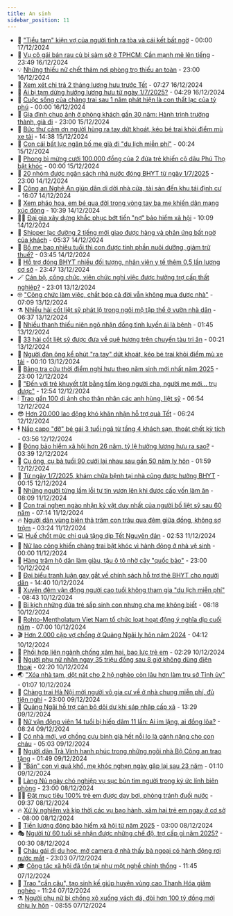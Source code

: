 ```yaml
---
title: An sinh
sidebar_position: 11
---
```


<!-- dantri-an-sinh:START -->
- 👺 [&quot;Tiểu tam&quot; kiện vợ của người tình ra tòa và cái kết bất ngờ](https://dantri.com.vn/an-sinh/tieu-tam-kien-vo-cua-nguoi-tinh-ra-toa-va-cai-ket-bat-ngo-20241216171558453.htm) - 00:00 17/12/2024
- 👀 [Vụ cô gái bán rau củ bị sàm sỡ ở TPHCM: Cần mạnh mẽ lên tiếng](https://dantri.com.vn/an-sinh/vu-co-gai-ban-rau-cu-bi-sam-so-o-tphcm-can-manh-me-len-tieng-20241216220841255.htm) - 23:49 16/12/2024
- 💡 [Những thiếu nữ chết thảm nơi phòng trọ thiếu an toàn](https://dantri.com.vn/an-sinh/nhung-thieu-nu-chet-tham-noi-phong-tro-thieu-an-toan-20241216162517241.htm) - 23:00 16/12/2024
- 💄 [Xem xét chi trả 2 tháng lương hưu trước Tết](https://dantri.com.vn/an-sinh/xem-xet-chi-tra-2-thang-luong-huu-truoc-tet-20241216141638421.htm) - 07:27 16/12/2024
- 🧠 [Ai bị tạm dừng hưởng lương hưu từ ngày 1/7/2025?](https://dantri.com.vn/an-sinh/ai-bi-tam-dung-huong-luong-huu-tu-ngay-172025-20241216111815955.htm) - 04:29 16/12/2024
- 🫣 [Cuộc sống của chàng trai sau 1 năm phát hiện là con thất lạc của tỷ phú](https://dantri.com.vn/an-sinh/cuoc-song-cua-chang-trai-sau-1-nam-phat-hien-la-con-that-lac-cua-ty-phu-20241215211037545.htm) - 00:00 16/12/2024
- 🥸 [Gia đình chụp ảnh ở phòng khách gần 30 năm: Hành trình trưởng thành, già đi](https://dantri.com.vn/an-sinh/gia-dinh-chup-anh-o-phong-khach-gan-30-nam-hanh-trinh-truong-thanh-gia-di-20241215185957300.htm) - 23:00 15/12/2024
- 🤭 [Bức thư cảm ơn người hùng ra tay dứt khoát, kéo bé trai khỏi điểm mù xe tải](https://dantri.com.vn/an-sinh/buc-thu-cam-on-nguoi-hung-ra-tay-dut-khoat-keo-be-trai-khoi-diem-mu-xe-tai-20241215192332414.htm) - 14:38 15/12/2024
- 💂 [Con cái bất lực ngăn bố mẹ già đi &quot;du lịch miễn phí&quot;](https://dantri.com.vn/an-sinh/con-cai-bat-luc-ngan-bo-me-gia-di-du-lich-mien-phi-20240928181442256.htm) - 00:24 15/12/2024
- 🦣 [Phong bì mừng cưới 100.000 đồng của 2 đứa trẻ khiến cô dâu Phú Thọ bật khóc](https://dantri.com.vn/an-sinh/phong-bi-mung-cuoi-100000-dong-cua-2-dua-tre-khien-co-dau-phu-tho-bat-khoc-20241214212719759.htm) - 00:00 15/12/2024
- 🧰 [20 nhóm được ngân sách nhà nước đóng BHYT từ ngày 1/7/2025](https://dantri.com.vn/an-sinh/20-nhom-duoc-ngan-sach-nha-nuoc-dong-bhyt-tu-ngay-172025-20241214154213187.htm) - 23:00 14/12/2024
- 🤩 [Công an Nghệ An giúp dân di dời nhà cửa, tài sản đến khu tái định cư](https://dantri.com.vn/an-sinh/cong-an-nghe-an-giup-dan-di-doi-nha-cua-tai-san-den-khu-tai-dinh-cu-20241214171256333.htm) - 16:07 14/12/2024
- 🤖 [Xem pháo hoa, em bé qua đời trong vòng tay ba mẹ khiến dân mạng xúc động](https://dantri.com.vn/an-sinh/xem-phao-hoa-em-be-qua-doi-trong-vong-tay-ba-me-khien-dan-mang-xuc-dong-20241214155659839.htm) - 10:39 14/12/2024
- 🧑‍💻 [Đại gia xây dựng khắc phục bớt tiền &quot;nợ&quot; bảo hiểm xã hội](https://dantri.com.vn/an-sinh/dai-gia-xay-dung-khac-phuc-bot-tien-no-bao-hiem-xa-hoi-20241214161003851.htm) - 10:09 14/12/2024
- 🦍 [Shipper lạc đường 2 tiếng mới giao được hàng và phản ứng bất ngờ của khách](https://dantri.com.vn/an-sinh/shipper-lac-duong-2-tieng-moi-giao-duoc-hang-va-phan-ung-bat-ngo-cua-khach-20241214114848560.htm) - 05:37 14/12/2024
- 🦆 [Bố mẹ bao nhiêu tuổi thì con được tính phần nuôi dưỡng, giảm trừ thuế?](https://dantri.com.vn/an-sinh/bo-me-bao-nhieu-tuoi-thi-con-duoc-tinh-phan-nuoi-duong-giam-tru-thue-20241213110140156.htm) - 03:45 14/12/2024
- 🌊 [Hỗ trợ đóng BHYT nhiều đối tượng, nhân viên y tế thêm 0,5 lần lương cơ sở](https://dantri.com.vn/an-sinh/ho-tro-dong-bhyt-nhieu-doi-tuong-nhan-vien-y-te-them-05-lan-luong-co-so-20241211215013892.htm) - 23:47 13/12/2024
- 🪄 [Cán bộ, công chức, viên chức nghỉ việc được hưởng trợ cấp thất nghiệp?](https://dantri.com.vn/an-sinh/can-bo-cong-chuc-vien-chuc-nghi-viec-duoc-huong-tro-cap-that-nghiep-20241213150929981.htm) - 23:01 13/12/2024
- 🤓 [&quot;Công chức làm việc, chắt bóp cả đời vẫn không mua được nhà&quot;](https://dantri.com.vn/an-sinh/cong-chuc-lam-viec-chat-bop-ca-doi-van-khong-mua-duoc-nha-20241213113032015.htm) - 07:09 13/12/2024
- ⚗️ [Nhiều hài cốt liệt sỹ phát lộ trong ngôi mộ tập thể ở vườn nhà dân](https://dantri.com.vn/an-sinh/nhieu-hai-cot-liet-sy-phat-lo-trong-ngoi-mo-tap-the-o-vuon-nha-dan-20241213103347821.htm) - 06:37 13/12/2024
- 💃 [Nhiều thanh thiếu niên ngộ nhận đồng tình luyến ái là bệnh](https://dantri.com.vn/an-sinh/nhieu-thanh-thieu-nien-ngo-nhan-dong-tinh-luyen-ai-la-benh-20241212134943935.htm) - 01:45 13/12/2024
- 💼 [33 hài cốt liệt sỹ được đưa về quê hương trên chuyến tàu tri ân](https://dantri.com.vn/an-sinh/33-hai-cot-liet-sy-duoc-dua-ve-que-huong-tren-chuyen-tau-tri-an-20241212184718971.htm) - 00:21 13/12/2024
- 🤖 [Người đàn ông kể phút &quot;ra tay&quot; dứt khoát, kéo bé trai khỏi điểm mù xe tải](https://dantri.com.vn/an-sinh/nguoi-dan-ong-ke-phut-ra-tay-dut-khoat-keo-be-trai-khoi-diem-mu-xe-tai-20241213005544167.htm) - 00:10 13/12/2024
- 🧐 [Bảng tra cứu thời điểm nghỉ hưu theo năm sinh mới nhất năm 2025](https://dantri.com.vn/an-sinh/bang-tra-cuu-thoi-diem-nghi-huu-theo-nam-sinh-moi-nhat-nam-2025-20241211213709605.htm) - 23:00 12/12/2024
- 💯 [&quot;Đến với trẻ khuyết tật bằng tấm lòng người cha, người mẹ mới... trụ được&quot;](https://dantri.com.vn/an-sinh/den-voi-tre-khuyet-tat-bang-tam-long-nguoi-cha-nguoi-me-moi-tru-duoc-20241212181735924.htm) - 12:54 12/12/2024
- 🕯 [Trao gần 100 di ảnh cho thân nhân các anh hùng, liệt sỹ](https://dantri.com.vn/an-sinh/trao-gan-100-di-anh-cho-than-nhan-cac-anh-hung-liet-sy-20241212123424427.htm) - 06:54 12/12/2024
- 😎 [Hơn 20.000 lao động khó khăn nhận hỗ trợ quà Tết](https://dantri.com.vn/an-sinh/hon-20000-lao-dong-kho-khan-nhan-ho-tro-qua-tet-20241212112747797.htm) - 06:24 12/12/2024
- 🕴 [Nắp capo &quot;đỡ&quot; bé gái 3 tuổi ngã từ tầng 4 khách sạn, thoát chết kỳ tích](https://dantri.com.vn/an-sinh/nap-capo-do-be-gai-3-tuoi-nga-tu-tang-4-khach-san-thoat-chet-ky-tich-20241212102309806.htm) - 03:56 12/12/2024
- 🤖 [Đóng bảo hiểm xã hội hơn 26 năm, tỷ lệ hưởng lương hưu ra sao?](https://dantri.com.vn/an-sinh/dong-bao-hiem-xa-hoi-hon-26-nam-ty-le-huong-luong-huu-ra-sao-20241212094122320.htm) - 03:39 12/12/2024
- 🤡 [Cụ ông, cụ bà tuổi 90 cưới lại nhau sau gần 50 năm ly hôn](https://dantri.com.vn/an-sinh/cu-ong-cu-ba-tuoi-90-cuoi-lai-nhau-sau-gan-50-nam-ly-hon-20241211145850793.htm) - 01:59 12/12/2024
- 💪 [Từ ngày 1/7/2025, khám chữa bệnh tại nhà cũng được hưởng BHYT](https://dantri.com.vn/an-sinh/tu-ngay-172025-kham-chua-benh-tai-nha-cung-duoc-huong-bhyt-20241211144325896.htm) - 00:15 12/12/2024
- 🌝 [Những người từng lầm lỗi tự tin vươn lên khi được cấp vốn làm ăn](https://dantri.com.vn/an-sinh/nhung-nguoi-tung-lam-loi-tu-tin-vuon-len-khi-duoc-cap-von-lam-an-20241210161912235.htm) - 08:09 11/12/2024
- 🤩 [Con trai nghẹn ngào nhận kỷ vật duy nhất của người bố liệt sỹ sau 60 năm](https://dantri.com.vn/an-sinh/con-trai-nghen-ngao-nhan-ky-vat-duy-nhat-cua-nguoi-bo-liet-sy-sau-60-nam-20241211133736164.htm) - 07:14 11/12/2024
- 🔥 [Người dân vùng biên thả trăm con trâu qua đêm giữa đồng, không sợ trộm](https://dantri.com.vn/an-sinh/nguoi-dan-vung-bien-tha-tram-con-trau-qua-dem-giua-dong-khong-so-trom-20241211081818848.htm) - 03:24 11/12/2024
- 💻 [Huế chốt mức chi quà tặng dịp Tết Nguyên đán](https://dantri.com.vn/an-sinh/hue-chot-muc-chi-qua-tang-dip-tet-nguyen-dan-20241211084944485.htm) - 02:53 11/12/2024
- 💄 [Nữ lao công khiến chàng trai bật khóc vì hành động ở nhà vệ sinh](https://dantri.com.vn/an-sinh/nu-lao-cong-khien-chang-trai-bat-khoc-vi-hanh-dong-o-nha-ve-sinh-20241210211848782.htm) - 00:00 11/12/2024
- 🦆 [Hàng trăm hộ dân làm giàu, tậu ô tô nhờ cây &quot;quốc bảo&quot;](https://dantri.com.vn/an-sinh/hang-tram-ho-dan-lam-giau-tau-o-to-nho-cay-quoc-bao-20241210175125708.htm) - 23:00 10/12/2024
- 🐲 [Đại biểu tranh luận gay gắt về chính sách hỗ trợ thẻ BHYT cho người dân](https://dantri.com.vn/an-sinh/dai-bieu-tranh-luan-gay-gat-ve-chinh-sach-ho-tro-the-bhyt-cho-nguoi-dan-20241210180442743.htm) - 14:40 10/12/2024
- 🥷 [Xuyên đêm vận động người cao tuổi không tham gia &quot;du lịch miễn phí&quot;](https://dantri.com.vn/an-sinh/xuyen-dem-van-dong-nguoi-cao-tuoi-khong-tham-gia-du-lich-mien-phi-20241210143146557.htm) - 08:43 10/12/2024
- 💯 [Bi kịch những đứa trẻ sắp sinh con nhưng cha mẹ không biết](https://dantri.com.vn/an-sinh/bi-kich-nhung-dua-tre-sap-sinh-con-nhung-cha-me-khong-biet-20241210121337080.htm) - 08:18 10/12/2024
- 🧐 [Rohto-Mentholatum Viet Nam tổ chức loạt hoạt động ý nghĩa dịp cuối năm](https://dantri.com.vn/an-sinh/rohto-mentholatum-viet-nam-to-chuc-loat-hoat-dong-y-nghia-dip-cuoi-nam-20241210135701820.htm) - 07:00 10/12/2024
- 🎬 [Hơn 2.000 cặp vợ chồng ở Quảng Ngãi ly hôn năm 2024](https://dantri.com.vn/an-sinh/hon-2000-cap-vo-chong-o-quang-ngai-ly-hon-nam-2024-20241210095119603.htm) - 04:12 10/12/2024
- 🦍 [Phối hợp liên ngành chống xâm hại, bạo lực trẻ em](https://dantri.com.vn/an-sinh/phoi-hop-lien-nganh-chong-xam-hai-bao-luc-tre-em-20241209035704570.htm) - 02:29 10/12/2024
- 🫶 [Người phụ nữ nhận ngay 35 triệu đồng sau 8 giờ không dùng điện thoại](https://dantri.com.vn/an-sinh/nguoi-phu-nu-nhan-ngay-35-trieu-dong-sau-8-gio-khong-dung-dien-thoai-20241209151902111.htm) - 02:20 10/12/2024
- 🌏 [&quot;Xóa nhà tạm, dột nát cho 2 hộ nghèo còn lâu hơn làm trụ sở Tỉnh ủy&quot;](https://dantri.com.vn/an-sinh/xoa-nha-tam-dot-nat-cho-2-ho-ngheo-con-lau-hon-lam-tru-so-tinh-uy-20241209223358035.htm) - 01:07 10/12/2024
- 🫣 [Chàng trai Hà Nội mời người vô gia cư về ở nhà chung miễn phí, đủ tiện nghi](https://dantri.com.vn/an-sinh/chang-trai-ha-noi-moi-nguoi-vo-gia-cu-ve-o-nha-chung-mien-phi-du-tien-nghi-20241209155359093.htm) - 23:00 09/12/2024
- 🥰 [Quảng Ngãi hỗ trợ cán bộ dôi dư khi sáp nhập cấp xã](https://dantri.com.vn/an-sinh/quang-ngai-ho-tro-can-bo-doi-du-khi-sap-nhap-cap-xa-20241209173711898.htm) - 13:29 09/12/2024
- 🎊 [Nữ vận động viên 14 tuổi bị hiếp dâm 11 lần: Ai im lặng, ai đồng lõa?](https://dantri.com.vn/an-sinh/nu-van-dong-vien-14-tuoi-bi-hiep-dam-11-lan-ai-im-lang-ai-dong-loa-20241209114234899.htm) - 08:24 09/12/2024
- 💄 [Có nhà mới, vợ chồng cựu binh già hết nỗi lo là gánh nặng cho con cháu](https://dantri.com.vn/an-sinh/co-nha-moi-vo-chong-cuu-binh-gia-het-noi-lo-la-ganh-nang-cho-con-chau-20241209113730995.htm) - 05:03 09/12/2024
- 👹 [Người dân Trà Vinh hạnh phúc trong những ngôi nhà Bộ Công an trao tặng](https://dantri.com.vn/an-sinh/nguoi-dan-tra-vinh-hanh-phuc-trong-nhung-ngoi-nha-bo-cong-an-trao-tang-20241209004124661.htm) - 01:49 09/12/2024
- 💯 [&quot;Bán&quot; con vì quá khổ, mẹ khóc nghẹn ngày gặp lại sau 23 năm](https://dantri.com.vn/an-sinh/ban-con-vi-qua-kho-me-khoc-nghen-ngay-gap-lai-sau-23-nam-20241207125412334.htm) - 01:10 09/12/2024
- 📝 [Làng Nủ ngày chó nghiệp vụ sục bùn tìm người trong ký ức lính biên phòng](https://dantri.com.vn/an-sinh/lang-nu-ngay-cho-nghiep-vu-suc-bun-tim-nguoi-trong-ky-uc-linh-bien-phong-20241205154237511.htm) - 23:00 08/12/2024
- 👨‍🏫 [Đặt mục tiêu 100% trẻ em được dạy bơi, phòng tránh đuối nước](https://dantri.com.vn/an-sinh/dat-muc-tieu-100-tre-em-duoc-day-boi-phong-tranh-duoi-nuoc-20241208145924286.htm) - 09:37 08/12/2024
- 🔥 [Xử lý nghiêm và kịp thời các vụ bạo hành, xâm hại trẻ em ngay ở cơ sở](https://dantri.com.vn/an-sinh/xu-ly-nghiem-va-kip-thoi-cac-vu-bao-hanh-xam-hai-tre-em-ngay-o-co-so-20241208125126774.htm) - 08:00 08/12/2024
- 🧰 [Tiền lương đóng bảo hiểm xã hội từ năm 2025](https://dantri.com.vn/an-sinh/tien-luong-dong-bao-hiem-xa-hoi-tu-nam-2025-20241207164505903.htm) - 03:00 08/12/2024
- 🎭 [Người từ 60 tuổi sẽ nhận được những chế độ, trợ cấp gì năm 2025?](https://dantri.com.vn/an-sinh/nguoi-tu-60-tuoi-se-nhan-duoc-nhung-che-do-tro-cap-gi-nam-2025-20241206164326765.htm) - 00:30 08/12/2024
- 🔭 [Cháu gái đi du học, mở camera ở nhà thấy bà ngoại có hành động rơi nước mắt](https://dantri.com.vn/an-sinh/chau-gai-di-du-hoc-mo-camera-o-nha-thay-ba-ngoai-co-hanh-dong-roi-nuoc-mat-20241207154601274.htm) - 23:03 07/12/2024
- 🎓 [Công tác xã hội đã tồn tại như một nghề chính thống](https://dantri.com.vn/an-sinh/cong-tac-xa-hoi-da-ton-tai-nhu-mot-nghe-chinh-thong-20241207164526252.htm) - 11:45 07/12/2024
- 🦅 [Trao &quot;cần câu&quot;, tạo sinh kế giúp huyện vùng cao Thanh Hóa giảm nghèo](https://dantri.com.vn/an-sinh/trao-can-cau-tao-sinh-ke-giup-huyen-vung-cao-thanh-hoa-giam-ngheo-20241207171816049.htm) - 11:24 07/12/2024
- ⚗️ [Người phụ nữ bị chồng xô xuống vách đá, đòi hơn 100 tỷ đồng mới chịu ly hôn](https://dantri.com.vn/an-sinh/nguoi-phu-nu-bi-chong-xo-xuong-vach-da-doi-hon-100-ty-dong-moi-chiu-ly-hon-20241207144436016.htm) - 08:55 07/12/2024<!-- dantri-an-sinh:END -->

